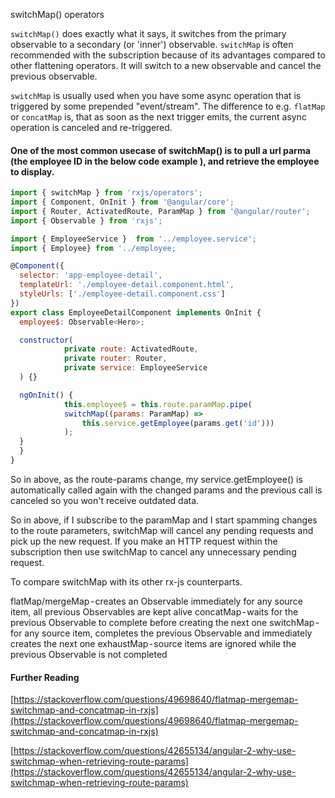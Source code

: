 switchMap() operators

`switchMap()` does exactly what it says, it switches from the primary observable to a secondary (or 'inner') observable.
`switchMap` is often recommended with the subscription because of its advantages compared to other flattening operators. It will switch to a new observable and cancel the previous observable.

`switchMap` is usually used when you have some async operation that is triggered by some prepended "event/stream". The difference to e.g. `flatMap` or `concatMap` is, that as soon as the next trigger emits, the current async operation is canceled and re-triggered.

#### One of the most common usecase of switchMap() is to pull a url parma (the employee ID in the below code example ), and retrieve the employee to display.

```js
import { switchMap } from 'rxjs/operators';
import { Component, OnInit } from '@angular/core';
import { Router, ActivatedRoute, ParamMap } from '@angular/router';
import { Observable } from 'rxjs';

import { EmployeeService }  from '../employee.service';
import { Employee} from '../employee;

@Component({
  selector: 'app-employee-detail',
  templateUrl: './employee-detail.component.html',
  styleUrls: ['./employee-detail.component.css']
})
export class EmployeeDetailComponent implements OnInit {
  employee$: Observable<Hero>;

  constructor(
        	private route: ActivatedRoute,
        	private router: Router,
        	private service: EmployeeService
  ) {}

  ngOnInit() {
        	this.employee$ = this.route.paramMap.pipe(
            switchMap((params: ParamMap) =>
        	    this.service.getEmployee(params.get('id')))
        	);
  }
  }
}
```

So in above, as the route-params change, my service.getEmployee() is automatically called again with the changed params and the previous call is canceled so you won't receive outdated data.

So in above, if I subscribe to the paramMap and I start spamming changes to the route parameters, switchMap will cancel any pending requests and pick up the new request. If you make an HTTP request within the subscription then use switchMap to cancel any unnecessary pending request.

To compare switchMap with its other rx-js counterparts.

flatMap/mergeMap - creates an Observable immediately for any source item, all previous Observables are kept alive
concatMap - waits for the previous Observable to complete before creating the next one
switchMap - for any source item, completes the previous Observable and immediately creates the next one
exhaustMap - source items are ignored while the previous Observable is not completed

#### Further Reading

[https://stackoverflow.com/questions/49698640/flatmap-mergemap-switchmap-and-concatmap-in-rxjs](https://stackoverflow.com/questions/49698640/flatmap-mergemap-switchmap-and-concatmap-in-rxjs)

[https://stackoverflow.com/questions/42655134/angular-2-why-use-switchmap-when-retrieving-route-params](https://stackoverflow.com/questions/42655134/angular-2-why-use-switchmap-when-retrieving-route-params)
